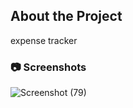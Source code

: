 ## About the Project
expense tracker

### :camera: Screenshots

![Screenshot (79)](https://i.ibb.co/7SbVw71/Screenshot-20231227-134930336.jpg)